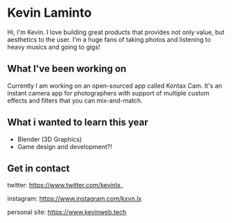 # Kevin Laminto

Hi, I'm Kevin. I love building great products that provides not only value, but aesthetics to the user.
I'm a huge fans of taking photos and listening to heavy musics and going to gigs!

## What I've been working on
Currently I am working on an open-sourced app called Kontax Cam. It's an instant camera app for photographers with support of multiple custom effects and filters that you can mix-and-match.

## What i wanted to learn this year
- Blender (3D Graphics)
- Game design and development?!

## Get in contact
twitter: https://www.twitter.com/kevinlx_

instagram: https://www.instagram.com/kxvn.lx

personal site: https://www.kevinweb.tech
